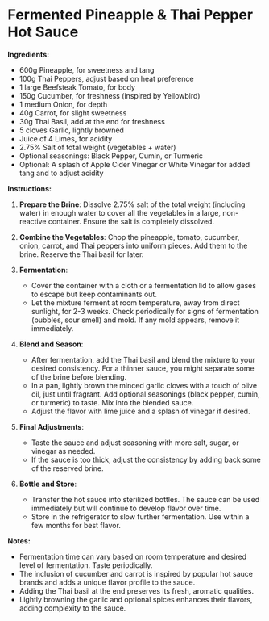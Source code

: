 # Fermented Pineapple & Thai Pepper Hot Sauce

**Ingredients:**

- 600g Pineapple, for sweetness and tang
- 100g Thai Peppers, adjust based on heat preference
- 1 large Beefsteak Tomato, for body
- 150g Cucumber, for freshness (inspired by Yellowbird)
- 1 medium Onion, for depth
- 40g Carrot, for slight sweetness
- 30g Thai Basil, add at the end for freshness
- 5 cloves Garlic, lightly browned
- Juice of 4 Limes, for acidity
- 2.75% Salt of total weight (vegetables + water)
- Optional seasonings: Black Pepper, Cumin, or Turmeric
- Optional: A splash of Apple Cider Vinegar or White Vinegar for added tang and to adjust acidity

**Instructions:**

1. **Prepare the Brine**: Dissolve 2.75% salt of the total weight (including water) in enough water to cover all the vegetables in a large, non-reactive container. Ensure the salt is completely dissolved.

2. **Combine the Vegetables**: Chop the pineapple, tomato, cucumber, onion, carrot, and Thai peppers into uniform pieces. Add them to the brine. Reserve the Thai basil for later.

3. **Fermentation**:
    - Cover the container with a cloth or a fermentation lid to allow gases to escape but keep contaminants out.
    - Let the mixture ferment at room temperature, away from direct sunlight, for 2-3 weeks. Check periodically for signs of fermentation (bubbles, sour smell) and mold. If any mold appears, remove it immediately.

4. **Blend and Season**:
    - After fermentation, add the Thai basil and blend the mixture to your desired consistency. For a thinner sauce, you might separate some of the brine before blending.
    - In a pan, lightly brown the minced garlic cloves with a touch of olive oil, just until fragrant. Add optional seasonings (black pepper, cumin, or turmeric) to taste. Mix into the blended sauce.
    - Adjust the flavor with lime juice and a splash of vinegar if desired.

5. **Final Adjustments**:
    - Taste the sauce and adjust seasoning with more salt, sugar, or vinegar as needed.
    - If the sauce is too thick, adjust the consistency by adding back some of the reserved brine.

6. **Bottle and Store**:
    - Transfer the hot sauce into sterilized bottles. The sauce can be used immediately but will continue to develop flavor over time.
    - Store in the refrigerator to slow further fermentation. Use within a few months for best flavor.

**Notes:**

- Fermentation time can vary based on room temperature and desired level of fermentation. Taste periodically.
- The inclusion of cucumber and carrot is inspired by popular hot sauce brands and adds a unique flavor profile to the sauce.
- Adding the Thai basil at the end preserves its fresh, aromatic qualities.
- Lightly browning the garlic and optional spices enhances their flavors, adding complexity to the sauce.
